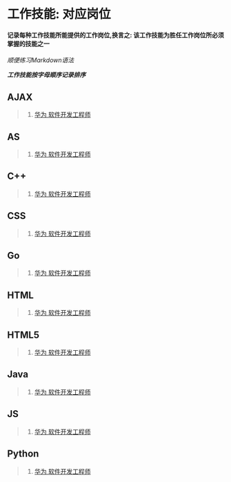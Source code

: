 # 工作技能: 对应岗位

#### 记录每种工作技能所能提供的工作岗位,换言之: 该工作技能为胜任工作岗位所必须掌握的技能之一

*顺便练习Markdown语法*

***工作技能按字母顺序记录排序***

## AJAX
> 1. [华为 软件开发工程师](http://career.huawei.com/reccampportal/campus4_index.html#campus4/pages/joblist/jobDetail.html?jobId=96297&d=1566721316359&type=2)

## AS
> 1. [华为 软件开发工程师](http://career.huawei.com/reccampportal/campus4_index.html#campus4/pages/joblist/jobDetail.html?jobId=96297&d=1566721316359&type=2)

## C++
> 1. [华为 软件开发工程师](http://career.huawei.com/reccampportal/campus4_index.html#campus4/pages/joblist/jobDetail.html?jobId=96297&d=1566721316359&type=2)

## CSS
> 1. [华为 软件开发工程师](http://career.huawei.com/reccampportal/campus4_index.html#campus4/pages/joblist/jobDetail.html?jobId=96297&d=1566721316359&type=2)

## Go
> 1. [华为 软件开发工程师](http://career.huawei.com/reccampportal/campus4_index.html#campus4/pages/joblist/jobDetail.html?jobId=96297&d=1566721316359&type=2)

## HTML
> 1. [华为 软件开发工程师](http://career.huawei.com/reccampportal/campus4_index.html#campus4/pages/joblist/jobDetail.html?jobId=96297&d=1566721316359&type=2)

## HTML5
> 1. [华为 软件开发工程师](http://career.huawei.com/reccampportal/campus4_index.html#campus4/pages/joblist/jobDetail.html?jobId=96297&d=1566721316359&type=2)

## Java
> 1. [华为 软件开发工程师](http://career.huawei.com/reccampportal/campus4_index.html#campus4/pages/joblist/jobDetail.html?jobId=96297&d=1566721316359&type=2)

## JS
> 1. [华为 软件开发工程师](http://career.huawei.com/reccampportal/campus4_index.html#campus4/pages/joblist/jobDetail.html?jobId=96297&d=1566721316359&type=2)

## Python
> 1. [华为 软件开发工程师](http://career.huawei.com/reccampportal/campus4_index.html#campus4/pages/joblist/jobDetail.html?jobId=96297&d=1566721316359&type=2)
